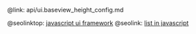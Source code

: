 @link: api/ui.baseview_height_config.md

@seolinktop: [javascript ui framework](https://webix.com)
@seolink: [list in javascript](https://webix.com/widget/list/)